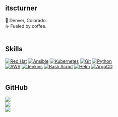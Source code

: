 itscturner
---

📍   Denver, Colorado.<br>  ☕   Fueled by coffee.
<br>
<br>

Skills
---

[![Red Hat](https://img.shields.io/badge/Red%20Hat-EE0000?style=for-the-badge&logo=redhat&logoColor=white)](https://www.redhat.com/en)
[![Ansible](https://img.shields.io/badge/ansible-%231A1918.svg?style=for-the-badge&logo=ansible&logoColor=white)](https://www.redhat.com/en/ansible-collaborative)
[![Kubernetes](https://img.shields.io/badge/kubernetes-%23326ce5.svg?style=for-the-badge&logo=kubernetes&logoColor=white)](https://kubernetes.io/)
[![Git](https://img.shields.io/badge/git-%23F05033.svg?style=for-the-badge&logo=git&logoColor=white)](https://git-scm.com/)
[![Python](https://img.shields.io/badge/python-3670A0?style=for-the-badge&logo=python&logoColor=ffdd54)](https://www.python.org/)
<br>
[![AWS](https://img.shields.io/badge/AWS-%23FF9900.svg?style=for-the-badge&logo=amazon-aws&logoColor=white)](https://aws.amazon.com/)
[![Jenkins](https://img.shields.io/badge/jenkins-%232C5263.svg?style=for-the-badge&logo=jenkins&logoColor=white)](https://www.jenkins.io/)
[![Bash Script](https://img.shields.io/badge/bash_script-%23121011.svg?style=for-the-badge&logo=gnu-bash&logoColor=white)](https://www.gnu.org/software/bash/)
[![Helm](https://img.shields.io/badge/Helm-0F1689?style=for-the-badge&logo=Helm&labelColor=0F1689)](https://helm.sh/)
[![ArgoCD](https://img.shields.io/badge/Argo%20CD-1e0b3e?style=for-the-badge&logo=argo&logoColor=#d16044)](https://argo-cd.readthedocs.io/en/stable/)
<br>
<br>

GitHub
---

![](https://github-readme-stats.vercel.app/api?username=itscturner&theme=default&hide_border=false&include_all_commits=false&count_private=false)<br/>
![](https://nirzak-streak-stats.vercel.app/?user=itscturner&theme=default&hide_border=false)<br/>
![](https://github-readme-stats.vercel.app/api/top-langs/?username=itscturner&theme=default&hide_border=false&include_all_commits=false&count_private=false&layout=compact)

